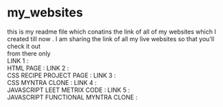 # my_websites

this is my readme file which conatins the link of all of my websites which I created till now . I am sharing the link of all my live websites so that you'll check it out<br>
from there only <br>
 LINK 1 : <br>
 HTML PAGE : 
 LINK 2 : <br>
 CSS RECIPE PROJECT PAGE :
 LINK 3 : <br>
 CSS MYNTRA CLONE : 
 LINK 4 : <br>
 JAVASCRIPT LEET METRIX CODE :
 LINK 5 : <br>
 JAVASCRIPT FUNCTIONAL MYNTRA CLONE : 
